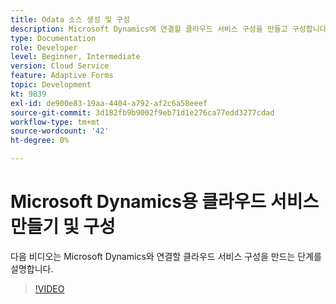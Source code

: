 ```yaml
---
title: Odata 소스 생성 및 구성
description: Microsoft Dynamics에 연결할 클라우드 서비스 구성을 만들고 구성합니다.
type: Documentation
role: Developer
level: Beginner, Intermediate
version: Cloud Service
feature: Adaptive Forms
topic: Development
kt: 9839
exl-id: de900e83-19aa-4404-a792-af2c6a58eeef
source-git-commit: 3d182fb9b9002f9eb71d1e276ca77edd3277cdad
workflow-type: tm+mt
source-wordcount: '42'
ht-degree: 0%

---
```


# Microsoft Dynamics용 클라우드 서비스 만들기 및 구성


다음 비디오는 Microsoft Dynamics와 연결할 클라우드 서비스 구성을 만드는 단계를 설명합니다.

>[!VIDEO](https://video.tv.adobe.com/v/340758?quality=12&learn=on)
